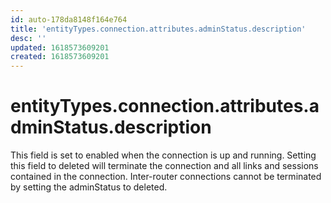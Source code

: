 ```yaml
---
id: auto-178da8148f164e764
title: 'entityTypes.connection.attributes.adminStatus.description'
desc: ''
updated: 1618573609201
created: 1618573609201
---
```

# entityTypes.connection.attributes.adminStatus.description

This field is set to enabled when the connection is up and running. Setting this field to deleted will terminate the connection and all links and sessions contained in the connection. Inter-router connections cannot be terminated by setting the adminStatus to deleted.